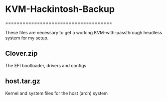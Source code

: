 # KVM-Hackintosh-Backup
=====================================

These files are necessary to get a working KVM-with-passthrough
headless system for my setup.

## Clover.zip

The EFI bootloader, drivers and configs

## host.tar.gz

Kernel and system files for the host (arch) system